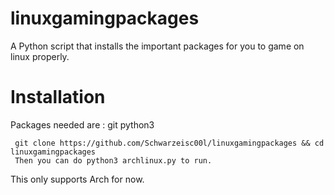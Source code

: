 # linuxgamingpackages
A Python script that installs the important packages for you to game on linux properly.


# Installation
Packages needed are : git python3

```
 git clone https://github.com/Schwarzeisc00l/linuxgamingpackages && cd linuxgamingpackages
 Then you can do python3 archlinux.py to run.
 ```
 This only supports Arch for now.
